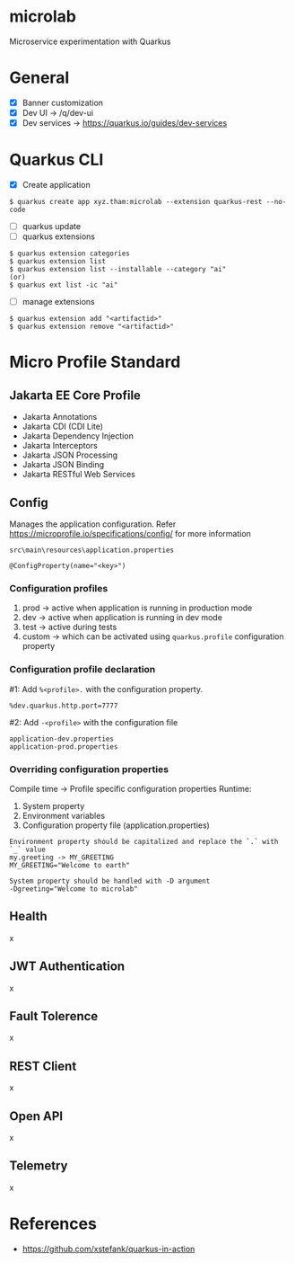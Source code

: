 # microlab
Microservice experimentation with Quarkus

# General
- [x] Banner customization
- [x] Dev UI -> <host>/q/dev-ui
- [x] Dev services -> https://quarkus.io/guides/dev-services

# Quarkus CLI
- [x] Create application
```
$ quarkus create app xyz.tham:microlab --extension quarkus-rest --no-code
```
- [ ] quarkus update
- [ ] quarkus extensions
```
$ quarkus extension categories
$ quarkus extension list
$ quarkus extension list --installable --category "ai"
(or)
$ quarkus ext list -ic "ai"
```
- [ ] manage extensions
```
$ quarkus extension add "<artifactid>"
$ quarkus extension remove "<artifactid>"
```

# Micro Profile Standard
## Jakarta EE Core Profile
- Jakarta Annotations
- Jakarta CDI (CDI Lite)
- Jakarta Dependency Injection
- Jakarta Interceptors
- Jakarta JSON Processing
- Jakarta JSON Binding
- Jakarta RESTful Web Services

## Config
Manages the application configuration. Refer https://microprofile.io/specifications/config/ for more information
```
src\main\resources\application.properties

@ConfigProperty(name="<key>")
```
### Configuration profiles
1. prod -> active when application is running in production mode
2. dev -> active when application is running in dev mode
3. test -> active during tests
4. custom -> which can be activated using `quarkus.profile` configuration property

### Configuration profile declaration
#1: Add `%<profile>.` with the configuration property. 
```
%dev.quarkus.http.port=7777
```
#2: Add `-<profile>` with the configuration file
```
application-dev.properties
application-prod.properties
```

### Overriding configuration properties
Compile time -> Profile specific configuration properties
Runtime:
1. System property
2. Environment variables
3. Configuration property file (application.properties)

```
Environment property should be capitalized and replace the `.` with `_` value
my.greeting -> MY_GREETING
MY_GREETING="Welcome to earth"
```
```
System property should be handled with -D argument
-Dgreeting="Welcome to microlab"
```

## Health
x

## JWT Authentication
x

## Fault Tolerence
x

## REST Client
x

## Open API
x

## Telemetry
x

# References
- https://github.com/xstefank/quarkus-in-action
